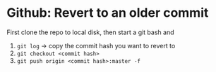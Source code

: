 # Github: Revert to an older commit

First clone the repo to local disk, then start a git bash and

1. `git log` -> copy the commit hash you want to revert to
2. `git checkout <commit hash>`
3. `git push origin <commit hash>:master -f` 